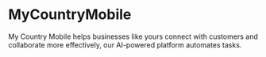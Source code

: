 # MyCountryMobile
My Country Mobile helps businesses like yours connect with customers and collaborate more effectively, our AI-powered platform automates tasks.
